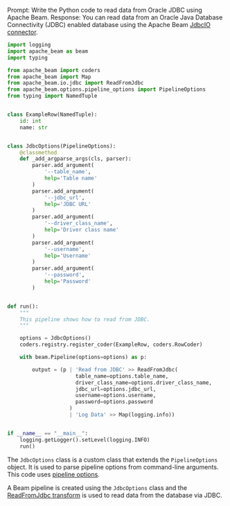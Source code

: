 Prompt:
Write the Python code to read data from Oracle JDBC using Apache Beam.
Response:
You can read data from an Oracle Java Database Connectivity (JDBC) enabled database using the Apache Beam [JdbcIO connector](https://beam.apache.org/releases/pydoc/current/apache_beam.io.jdbc.html).
```python
import logging
import apache_beam as beam
import typing

from apache_beam import coders
from apache_beam import Map
from apache_beam.io.jdbc import ReadFromJdbc
from apache_beam.options.pipeline_options import PipelineOptions
from typing import NamedTuple


class ExampleRow(NamedTuple):
    id: int
    name: str


class JdbcOptions(PipelineOptions):
    @classmethod
    def _add_argparse_args(cls, parser):
        parser.add_argument(
            '--table_name',
            help='Table name'
        )
        parser.add_argument(
            '--jdbc_url',
            help='JDBC URL'
        )
        parser.add_argument(
            '--driver_class_name',
            help='Driver class name'
        )
        parser.add_argument(
            '--username',
            help='Username'
        )
        parser.add_argument(
            '--password',
            help='Password'
        )


def run():
    """
    This pipeline shows how to read from JDBC.
    """

    options = JdbcOptions()
    coders.registry.register_coder(ExampleRow, coders.RowCoder)

    with beam.Pipeline(options=options) as p:

        output = (p | 'Read from JDBC' >> ReadFromJdbc(
                      table_name=options.table_name,
                      driver_class_name=options.driver_class_name,
                      jdbc_url=options.jdbc_url,
                      username=options.username,
                      password=options.password
                    )
                    | 'Log Data' >> Map(logging.info))


if __name__ == "__main__":
    logging.getLogger().setLevel(logging.INFO)
    run()
```

The `JdbcOptions` class is a custom class that extends the `PipelineOptions` object. It is used to parse pipeline options from command-line arguments. This code uses [pipeline options](https://beam.apache.org/documentation/patterns/pipeline-options/).

A Beam pipeline is created using the `JdbcOptions` class and the [ReadFromJdbc transform](https://beam.apache.org/releases/pydoc/current/apache_beam.io.jdbc.html#apache_beam.io.jdbc.ReadFromJdbc) is used to read data from the database via JDBC.
